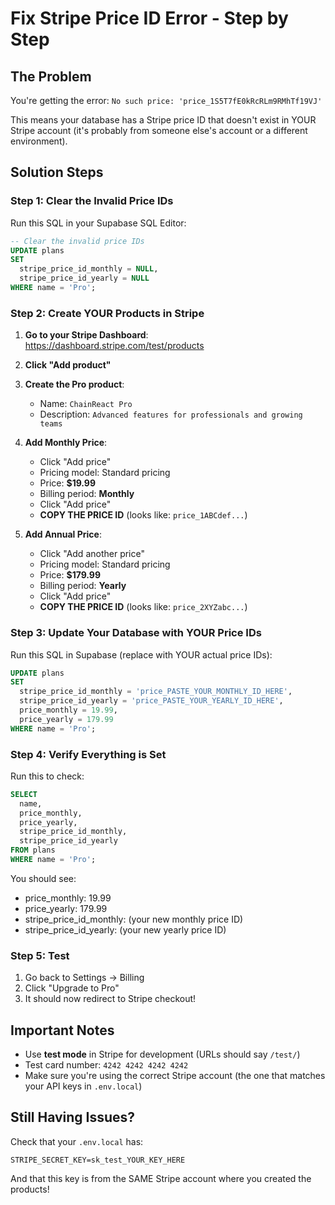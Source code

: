 # Fix Stripe Price ID Error - Step by Step

## The Problem
You're getting the error: `No such price: 'price_1S5T7fE0kRcRLm9RMhTf19VJ'`

This means your database has a Stripe price ID that doesn't exist in YOUR Stripe account (it's probably from someone else's account or a different environment).

## Solution Steps

### Step 1: Clear the Invalid Price IDs

Run this SQL in your Supabase SQL Editor:

```sql
-- Clear the invalid price IDs
UPDATE plans 
SET 
  stripe_price_id_monthly = NULL,
  stripe_price_id_yearly = NULL
WHERE name = 'Pro';
```

### Step 2: Create YOUR Products in Stripe

1. **Go to your Stripe Dashboard**: https://dashboard.stripe.com/test/products
   
2. **Click "Add product"**

3. **Create the Pro product**:
   - Name: `ChainReact Pro`
   - Description: `Advanced features for professionals and growing teams`
   
4. **Add Monthly Price**:
   - Click "Add price"
   - Pricing model: Standard pricing
   - Price: **$19.99**
   - Billing period: **Monthly**
   - Click "Add price"
   - **COPY THE PRICE ID** (looks like: `price_1ABCdef...`)

5. **Add Annual Price**:
   - Click "Add another price"
   - Pricing model: Standard pricing
   - Price: **$179.99**
   - Billing period: **Yearly**
   - Click "Add price"
   - **COPY THE PRICE ID** (looks like: `price_2XYZabc...`)

### Step 3: Update Your Database with YOUR Price IDs

Run this SQL in Supabase (replace with YOUR actual price IDs):

```sql
UPDATE plans 
SET 
  stripe_price_id_monthly = 'price_PASTE_YOUR_MONTHLY_ID_HERE',
  stripe_price_id_yearly = 'price_PASTE_YOUR_YEARLY_ID_HERE',
  price_monthly = 19.99,
  price_yearly = 179.99
WHERE name = 'Pro';
```

### Step 4: Verify Everything is Set

Run this to check:

```sql
SELECT 
  name, 
  price_monthly,
  price_yearly,
  stripe_price_id_monthly, 
  stripe_price_id_yearly 
FROM plans 
WHERE name = 'Pro';
```

You should see:
- price_monthly: 19.99
- price_yearly: 179.99
- stripe_price_id_monthly: (your new monthly price ID)
- stripe_price_id_yearly: (your new yearly price ID)

### Step 5: Test

1. Go back to Settings → Billing
2. Click "Upgrade to Pro"
3. It should now redirect to Stripe checkout!

## Important Notes

- Use **test mode** in Stripe for development (URLs should say `/test/`)
- Test card number: `4242 4242 4242 4242`
- Make sure you're using the correct Stripe account (the one that matches your API keys in `.env.local`)

## Still Having Issues?

Check that your `.env.local` has:
```
STRIPE_SECRET_KEY=sk_test_YOUR_KEY_HERE
```

And that this key is from the SAME Stripe account where you created the products!